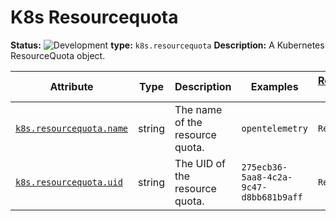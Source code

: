 <!-- NOTE: THIS FILE IS AUTOGENERATED. DO NOT EDIT BY HAND. -->
<!-- see templates/registry/markdown/entity_entry.md.j2 -->



# K8s Resourcequota

**Status:** ![Development](https://img.shields.io/badge/-development-blue)
**type:** `k8s.resourcequota`
**Description:** A Kubernetes ResourceQuota object.


| Attribute  | Type | Description  | Examples  | [Requirement Level](https://opentelemetry.io/docs/specs/semconv/general/attribute-requirement-level/) | Stability |
|---|---|---|---|---|---|
| [`k8s.resourcequota.name`](../attributes-registry/k8s.md) | string | The name of the resource quota. | `opentelemetry` | `Recommended` | ![Development](https://img.shields.io/badge/-development-blue) |
| [`k8s.resourcequota.uid`](../attributes-registry/k8s.md) | string | The UID of the resource quota. | `275ecb36-5aa8-4c2a-9c47-d8bb681b9aff` | `Recommended` | ![Development](https://img.shields.io/badge/-development-blue) |


